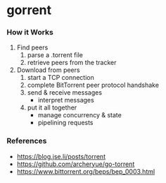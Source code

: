 # gorrent

### How it Works
1. Find peers
   1. parse a .torrent file
   2. retrieve peers from the tracker
2. Download from peers
   1. start a TCP connection
   2. complete BitTorrent peer protocol handshake
   3. send & receive messages
      + interpret messages
   4. put it all together
      + manage concurrency & state
      + pipelining requests 

### References
+ https://blog.jse.li/posts/torrent
+ https://github.com/archeryue/go-torrent
+ https://www.bittorrent.org/beps/bep_0003.html